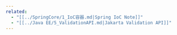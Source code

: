 ```yaml
---
related:
  - "[[../SpringCore/1_IoC容器.md|Spring IoC Note]]"
  - "[[../Java EE/5_ValidationAPI.md|Jakarta Validation API]]"
---
```

